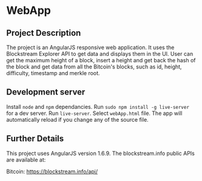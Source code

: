 # WebApp

## Project Description

The project is an AngularJS responsive web application. It uses the Blockstream Explorer API to get data and displays them in the UI. User can get the maximum height of a block, insert a height and get back the hash of the block and get data from all the Bitcoin's blocks, such as id, height, difficulty, timestamp and merkle root.

## Development server

Install `node` and `npm` dependancies. Run `sudo npm install -g live-server` for a dev server. Run `live-server`. Select `webApp.html` file. The app will automatically reload if you change any of the source file.

## Further Details

This project uses AngularJS version 1.6.9.
The blockstream.info public APIs are available at:

Bitcoin: https://blockstream.info/api/
